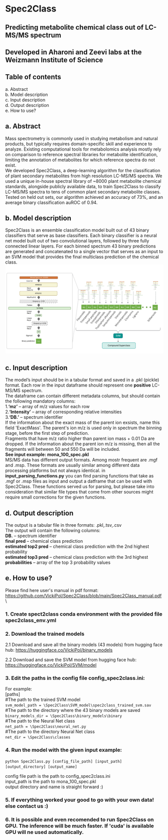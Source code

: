 Spec2Class
==========
Predicting metabolite chemical class out of LC-MS/MS spectrum
-------------------------------------------------------------
Developed in Aharoni and Zeevi labs at the Weizmann Institute of Science
--------------------------------------------------------------------------
Table of contents
-----------------

a. Abstract  
b. Model description  
c. Input description  
d. Output description  
e. How to use?  
  

a. Abstract
-----------

Mass spectrometry is commonly used in studying metabolism and natural products, but typically requires domain-specific skill and experience to analyze. Existing computational tools for metabolomics analysis mostly rely on comparison to reference spectral libraries for metabolite identification, limiting the annotation of metabolites for which reference spectra do not exist.  
We developed Spec2Class, a deep-learning algorithm for the classification of plant secondary metabolites from high resolution LC-MS/MS spectra. We used a unique in-house spectral library of ~8000 plant metabolite chemical standards, alongside publicly available data, to train Spec2Class to classify LC-MS/MS spectra to tens of common plant secondary metabolite classes. Tested on held out sets, our algorithm achieved an accuracy of 73%, and an average binary classification auROC of 0.94.

b. Model description
--------------------

Spec2Class is an ensemble classification model built out of 43 binary classifiers that serve as base classifiers. Each binary classifier is a neural net model built out of two convolutional layers, followed by three fully connected linear layers. For each binned spectrum 43 binary predictions are generated and concatenated to a single vector that serves as an input to an SVM model that provides the final multiclass prediction of the chemical class.  
![image](https://github.com/VickiPol/Spec2Class/blob/main/architecture_v1.png)

c. Input description
--------------------

The model’s input should be in a tabular format and saved in a .pkl (pickle) format. Each row in the input dataframe should represent one **positive** LC-MS/MS spectrum.  
The dataframe can contain different metadata columns, but should contain the following mandatory columns:  
1.**‘mz’** – array of m/z values for each row  
2.**‘Intensity’** – array of corresponding relative intensities  
3.**‘DB.’** – spectrum identifier  
If the information about the exact mass of the parent ion exsists, name this field 'ExactMass'. The parent's ion m/z is used only in spectrum the binning stage, before the first step of prediction.  
Fragments that have m/z ratio higher than parent ion mass + 0.01 Da are dropped. If the information about the parent ion m/z is missing, then all the fragments will between 50 and 550 Da will be included.  
**See input example: mona\_100\_spec.pkl**  
MS/MS data has different output formats. Among mostr frequent are .mgf and .msp. These formats are usually similar among different data processing platforms but not always identical.
in **input_parsing_functions.py** you can find parsing functions that take as .mgf or .msp files as input and output a datframe that can be used with Spec2Class. These functions served us for parsing, but please take into consideration that similar file types that come from other sources might require small corrections for the given functions. 

d. Output description
---------------------

The output is a tabular file in three formats: .pkl,.tsv,.csv  
The output will contain the following columns:  
**DB.** – spectrum identifier  
**final pred** – chemical class prediction  
**estimated top2 pred** – chemical class prediction with the 2nd highest probability  
**estimated top3 pred** – chemical class prediction with the 3rd highest  
**probabilities** – array of the top 3 probability values  

e. How to use?
--------------

Please find here user's manual in pdf format:\
https://github.com/VickiPol/Spec2Class/blob/main/Spec2Class_manual.pdf \
### 1\. Create spect2class conda environment with the provided file spec2class_env.yml  
  
### 2\. Download the trained models  
2.1 Download and save all the binary models (43 models) from hugging face hub: https://huggingface.co/VickiPol/binary_models  
  
2.2 Download and save the SVM model from hugging face hub: https://huggingface.co/VickiPol/SVM/model  
  
### 3\. Edit the paths in the config file config_spec2class.ini:  
  
For example:  
\[paths\]  
#The path to the trained SVM model\
`svm_model_path = \Spec2Class\SVM_model\spec2class_trained_svm.sav` \
#The path to the directory where the 43 binary models are saved \
`binary_models_dir = \Spec2Class\binary_models\binary`   
#The path to the Neural Net class   
`net_path = \Spec2Class\neural_net.py`    
#The path to the directory Neural Net class   
`net_dir = \Spec2Class\classes`   
  
### 4\. Run the model with the given input example:  
  
`python Spec2Class.py [config_file_path] [input_path] [output_directory] [output_name]`  
  
config file path is the path to config\_spec2class.ini  
input\_path is the path to mona\_100\_spec.pkl  
output directory and name is straight forward :)  
  
### 5\. If everything worked your good to go with your own data! else contact us :)  
  
### 6\. It is possible and even recomended to run Spec2Class on GPU. The inference will be much faster. If 'cuda' is available GPU will ne used automatically.
